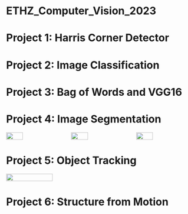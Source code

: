 # ETHZ_Computer_Vision_2023

# Project 1: Harris Corner Detector

# Project 2: Image Classification

# Project 3: Bag of Words and VGG16

# Project 4: Image Segmentation
<div style="display: flex; justify-content: space-between;">
    <img src="https://upload.wikimedia.org/wikipedia/commons/thumb/d/d2/Svg_example_square.svg/512px-Svg_example_square.svg.png" style="width: 30%;">
    <img src="https://upload.wikimedia.org/wikipedia/commons/thumb/d/d2/Svg_example_square.svg/512px-Svg_example_square.svg.png" style="width: 30%;">
    <img src="https://upload.wikimedia.org/wikipedia/commons/thumb/d/d2/Svg_example_square.svg/512px-Svg_example_square.svg.png" style="width: 30%;">
</div>

# Project 5: Object Tracking
<div style="display: flex; justify-content: space-between;">
    <img src="https://user-images.githubusercontent.com/74038190/212741999-016fddbd-617a-4448-8042-0ecf907aea25.gif" style="width: 50%;">
</div>

# Project 6: Structure from Motion